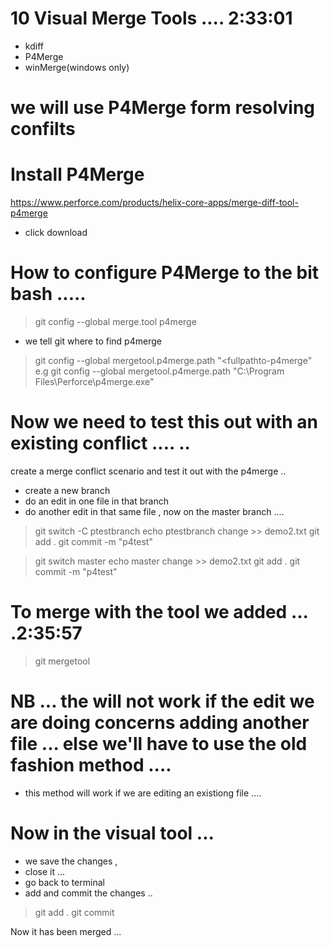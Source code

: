 # 10 Visual Merge Tools    ....  2:33:01 

- kdiff 
- P4Merge
- winMerge(windows only)


# we will use P4Merge form resolving confilts 

# Install P4Merge

https://www.perforce.com/products/helix-core-apps/merge-diff-tool-p4merge

- click download



# How to configure P4Merge to the bit bash ..... 

> git config --global merge.tool p4merge

- we tell git where to find p4merge

> git config --global mergetool.p4merge.path "<fullpathto-p4merge"
e.g 
> git config --global mergetool.p4merge.path "C:\Program Files\Perforce\p4merge.exe"






# Now we need to test this out with an existing conflict .... .. 

create a merge conflict scenario and test it out with the p4merge .. 
- create a new branch 
- do an edit in one file in that branch 
- do another edit in that same file , now on the master branch .... 

> git switch -C ptestbranch
> echo  ptestbranch change >> demo2.txt
> git add . 
> git commit  -m "p4test" 

> git switch master 
> echo master change >> demo2.txt 
> git add . 
> git commit  -m "p4test" 




# To merge with the tool we added ... .2:35:57

> git mergetool

# NB  ... the will not work if the edit we are doing concerns adding another file ... else we'll have to use the old fashion method .... 

- this method  will work if we are editing an existiong file .... 

# Now in the visual tool ... 

- we save the changes , 
- close it ... 
- go back to terminal 
- add and commit the changes ..
> git add . 
> git commit 

Now it has been merged ... 

